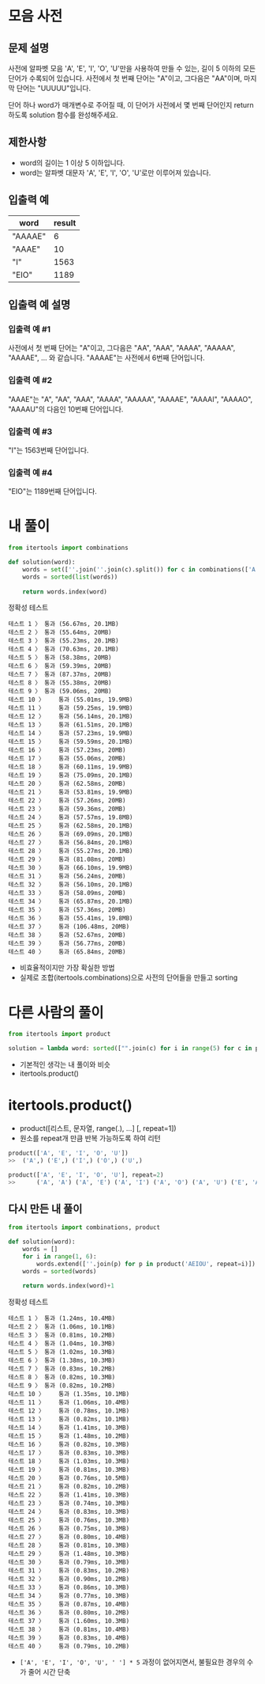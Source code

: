 # 모음 사전

## 문제 설명
사전에 알파벳 모음 'A', 'E', 'I', 'O', 'U'만을 사용하여 만들 수 있는, 길이 5 이하의 모든 단어가 수록되어 있습니다. 사전에서 첫 번째 단어는 "A"이고, 그다음은 "AA"이며, 마지막 단어는 "UUUUU"입니다.

단어 하나 word가 매개변수로 주어질 때, 이 단어가 사전에서 몇 번째 단어인지 return 하도록 solution 함수를 완성해주세요.

## 제한사항
- word의 길이는 1 이상 5 이하입니다.
- word는 알파벳 대문자 'A', 'E', 'I', 'O', 'U'로만 이루어져 있습니다.

## 입출력 예
|word|result|
|-|-|
|"AAAAE"|6|
|"AAAE"|10|
|"I"|1563|
|"EIO"|1189|

## 입출력 예 설명
### 입출력 예 #1

사전에서 첫 번째 단어는 "A"이고, 그다음은 "AA", "AAA", "AAAA", "AAAAA", "AAAAE", ... 와 같습니다. "AAAAE"는 사전에서 6번째 단어입니다.

### 입출력 예 #2

"AAAE"는 "A", "AA", "AAA", "AAAA", "AAAAA", "AAAAE", "AAAAI", "AAAAO", "AAAAU"의 다음인 10번째 단어입니다.

### 입출력 예 #3

"I"는 1563번째 단어입니다.

### 입출력 예 #4

"EIO"는 1189번째 단어입니다.

# 내 풀이
```python
from itertools import combinations

def solution(word):
    words = set([''.join(''.join(c).split()) for c in combinations(['A', 'E', 'I', 'O', 'U', ' ']*5, 5)])
    words = sorted(list(words))
    
    return words.index(word)
```
정확성  테스트
```
테스트 1 〉	통과 (56.67ms, 20.1MB)
테스트 2 〉	통과 (55.64ms, 20MB)
테스트 3 〉	통과 (55.23ms, 20.1MB)
테스트 4 〉	통과 (70.63ms, 20.1MB)
테스트 5 〉	통과 (58.38ms, 20MB)
테스트 6 〉	통과 (59.39ms, 20MB)
테스트 7 〉	통과 (87.37ms, 20MB)
테스트 8 〉	통과 (55.38ms, 20MB)
테스트 9 〉	통과 (59.06ms, 20MB)
테스트 10 〉	통과 (55.01ms, 19.9MB)
테스트 11 〉	통과 (59.25ms, 19.9MB)
테스트 12 〉	통과 (56.14ms, 20.1MB)
테스트 13 〉	통과 (61.51ms, 20.1MB)
테스트 14 〉	통과 (57.23ms, 19.9MB)
테스트 15 〉	통과 (59.59ms, 20.1MB)
테스트 16 〉	통과 (57.23ms, 20MB)
테스트 17 〉	통과 (55.06ms, 20MB)
테스트 18 〉	통과 (60.11ms, 19.9MB)
테스트 19 〉	통과 (75.09ms, 20.1MB)
테스트 20 〉	통과 (62.58ms, 20MB)
테스트 21 〉	통과 (53.81ms, 19.9MB)
테스트 22 〉	통과 (57.26ms, 20MB)
테스트 23 〉	통과 (59.36ms, 20MB)
테스트 24 〉	통과 (57.57ms, 19.8MB)
테스트 25 〉	통과 (62.58ms, 20.1MB)
테스트 26 〉	통과 (69.09ms, 20.1MB)
테스트 27 〉	통과 (56.84ms, 20.1MB)
테스트 28 〉	통과 (55.27ms, 20.1MB)
테스트 29 〉	통과 (81.08ms, 20MB)
테스트 30 〉	통과 (66.10ms, 19.9MB)
테스트 31 〉	통과 (56.24ms, 20MB)
테스트 32 〉	통과 (56.10ms, 20.1MB)
테스트 33 〉	통과 (58.09ms, 20MB)
테스트 34 〉	통과 (65.87ms, 20.1MB)
테스트 35 〉	통과 (57.36ms, 20MB)
테스트 36 〉	통과 (55.41ms, 19.8MB)
테스트 37 〉	통과 (106.48ms, 20MB)
테스트 38 〉	통과 (52.67ms, 20MB)
테스트 39 〉	통과 (56.77ms, 20MB)
테스트 40 〉	통과 (65.84ms, 20MB)
```
- 비효율적이지만 가장 확실한 방법
- 실제로 조합(itertools.combinations)으로 사전의 단어들을 만들고 sorting

# 다른 사람의 풀이
```python
from itertools import product

solution = lambda word: sorted(["".join(c) for i in range(5) for c in product("AEIOU", repeat=i+1)]).index(word) + 1
```
- 기본적인 생각는 내 풀이와 비슷
- itertools.product()

# itertools.product()
- product([리스트, 문자열, range(.), ...] [, repeat=1])
- 원소를 repeat개 만큼 반복 가능하도록 하여 리턴

```python
product(['A', 'E', 'I', 'O', 'U'])
>> 	('A',) ('E',) ('I',) ('O',) ('U',)

product(['A', 'E', 'I', 'O', 'U'], repeat=2)
>>  	('A', 'A') ('A', 'E') ('A', 'I') ('A', 'O') ('A', 'U') ('E', 'A') ('E', 'E') ('E', 'I') ('E', 'O') ('E', 'U') ('I', 'A') ...
```
## 다시 만든 내 풀이
```python
from itertools import combinations, product

def solution(word):
    words = []
    for i in range(1, 6):
        words.extend([''.join(p) for p in product('AEIOU', repeat=i)])
    words = sorted(words)
    
    return words.index(word)+1
```
정확성  테스트
```
테스트 1 〉	통과 (1.24ms, 10.4MB)
테스트 2 〉	통과 (1.06ms, 10.1MB)
테스트 3 〉	통과 (0.81ms, 10.2MB)
테스트 4 〉	통과 (1.04ms, 10.3MB)
테스트 5 〉	통과 (1.02ms, 10.3MB)
테스트 6 〉	통과 (1.38ms, 10.3MB)
테스트 7 〉	통과 (0.83ms, 10.2MB)
테스트 8 〉	통과 (0.82ms, 10.3MB)
테스트 9 〉	통과 (0.82ms, 10.2MB)
테스트 10 〉	통과 (1.35ms, 10.1MB)
테스트 11 〉	통과 (1.06ms, 10.4MB)
테스트 12 〉	통과 (0.78ms, 10.1MB)
테스트 13 〉	통과 (0.82ms, 10.1MB)
테스트 14 〉	통과 (1.41ms, 10.3MB)
테스트 15 〉	통과 (1.48ms, 10.2MB)
테스트 16 〉	통과 (0.82ms, 10.3MB)
테스트 17 〉	통과 (0.83ms, 10.3MB)
테스트 18 〉	통과 (1.03ms, 10.3MB)
테스트 19 〉	통과 (0.81ms, 10.3MB)
테스트 20 〉	통과 (0.76ms, 10.5MB)
테스트 21 〉	통과 (0.82ms, 10.2MB)
테스트 22 〉	통과 (1.41ms, 10.3MB)
테스트 23 〉	통과 (0.74ms, 10.3MB)
테스트 24 〉	통과 (0.83ms, 10.3MB)
테스트 25 〉	통과 (0.76ms, 10.3MB)
테스트 26 〉	통과 (0.75ms, 10.3MB)
테스트 27 〉	통과 (0.80ms, 10.4MB)
테스트 28 〉	통과 (0.81ms, 10.3MB)
테스트 29 〉	통과 (1.48ms, 10.3MB)
테스트 30 〉	통과 (0.79ms, 10.3MB)
테스트 31 〉	통과 (0.83ms, 10.2MB)
테스트 32 〉	통과 (0.90ms, 10.2MB)
테스트 33 〉	통과 (0.86ms, 10.3MB)
테스트 34 〉	통과 (0.77ms, 10.3MB)
테스트 35 〉	통과 (0.87ms, 10.4MB)
테스트 36 〉	통과 (0.80ms, 10.2MB)
테스트 37 〉	통과 (1.60ms, 10.3MB)
테스트 38 〉	통과 (0.81ms, 10.4MB)
테스트 39 〉	통과 (0.83ms, 10.4MB)
테스트 40 〉	통과 (0.79ms, 10.2MB)
```
- `['A', 'E', 'I', 'O', 'U', ' '] * 5` 과정이 없어지면서, 불필요한 경우의 수가 줄어 시간 단축
